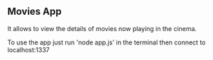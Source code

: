 ## Movies App

It allows to view the details of movies now playing in the cinema.

To use the app just run 'node app.js' in the terminal then connect to localhost:1337



